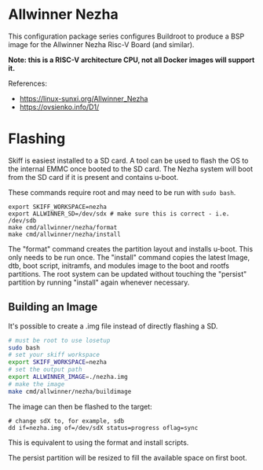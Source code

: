 # Allwinner Nezha

This configuration package series configures Buildroot to produce a BSP image for the
Allwinner Nezha Risc-V Board (and similar).

**Note: this is a RISC-V architecture CPU, not all Docker images will support it.**

References:

 - https://linux-sunxi.org/Allwinner_Nezha
 - https://ovsienko.info/D1/
 
# Flashing

Skiff is easiest installed to a SD card. A tool can be used to flash the OS to
the internal EMMC once booted to the SD card. The Nezha system will boot from
the SD card if it is present and contains u-boot.

These commands require root and may need to be run with `sudo bash`.

```
export SKIFF_WORKSPACE=nezha
export ALLWINNER_SD=/dev/sdx # make sure this is correct - i.e. /dev/sdb
make cmd/allwinner/nezha/format
make cmd/allwinner/nezha/install
```

The "format" command creates the partition layout and installs u-boot. This only
needs to be run once. The "install" command copies the latest Image, dtb, boot
script, initramfs, and modules image to the boot and rootfs partitions. The root
system can be updated without touching the "persist" partition by running
"install" again whenever necessary.


## Building an Image

It's possible to create a .img file instead of directly flashing a SD.

```sh
# must be root to use losetup
sudo bash
# set your skiff workspace
export SKIFF_WORKSPACE=nezha
# set the output path
export ALLWINNER_IMAGE=./nezha.img
# make the image
make cmd/allwinner/nezha/buildimage
```

The image can then be flashed to the target:

```
# change sdX to, for example, sdb
dd if=nezha.img of=/dev/sdX status=progress oflag=sync
```

This is equivalent to using the format and install scripts.

The persist partition will be resized to fill the available space on first boot.
